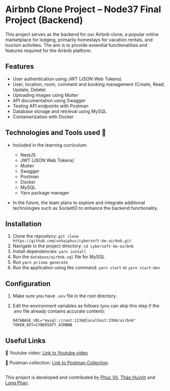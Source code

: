 # Airbnb Clone Project – Node37 Final Project (Backend)

This project serves as the backend for our Airbnb clone, a popular online marketplace for lodging, primarily homestays for vacation rentals, and tourism activities. The aim is to provide essential functionalities and features required for the Airbnb platform.

## Features

- User authentication using JWT (JSON Web Tokens)
- User, location, room, comment and booking management (Create, Read, Update, Delete)
- Uploading images using Multer
- API documentation using Swagger
- Testing API endpoints with Postman
- Database storage and retrieval using MySQL
- Containerization with Docker

## Technologies and Tools used 👀

- Included in the learning curriculum:

  - NestJS
  - JWT (JSON Web Tokens)
  - Multer
  - Swagger
  - Postman
  - Docker
  - MySQL
  - Yarn package manager

- In the future, the team plans to explore and integrate additional technologies such as SocketIO to enhance the backend functionality.

## Installation

1. Clone the repository: `git clone https://github.com/vohaiphuc/cybersoft-be-airbnb.git`
2. Navigate to the project directory: `cd cybersoft-be-airbnb`
3. Install dependencies: `yarn install`
4. Run the `database/airbnb.sql` file for MySQL
5. Run `yarn prisma generate`
6. Run the application using the command: `yarn start` or `yarn start:dev`

## Configuration

1. Make sure you have `.env` file in the root directory.
2. Edit the environment variables as follows (you can skip this step if the .env file already contains accurate content):

   ```env
   DATABASE_URL="mysql://root:1234@localhost:3306/airbnb"
   TOKEN_KEY=CYBERSOFT_AIRBNB
   ```

## Useful Links

🌟 Youtube video: [Link to Youtube video](https://www.youtube.com/watch?v=Q1iGCRiA8wU&ab_channel=Vo%CC%83H%E1%BA%A3iPh%C3%BAc)

🌟 Postman collection: [Link to Postman Collection](https://raw.githubusercontent.com/vohaiphuc/cybersoft-be-airbnb/main/AirBnb.postman_collection.json)

##

This project is developed and contributed by [Phúc Võ](https://github.com/vohaiphuc), [Thảo Huỳnh](https://github.com/ThaoHuynhD) and [Long Phan](https://github.com/longphanquangminh).
